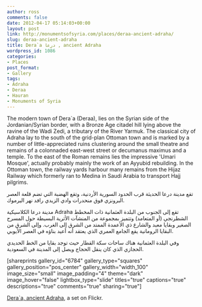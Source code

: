 ```yaml
---
author: ross
comments: false
date: 2012-04-17 05:14:03+00:00
layout: post
link: http://monumentsofsyria.com/places/deraa-ancient-adraha/
slug: deraa-ancient-adraha
title: Dera`a درعا , ancient Adraha
wordpress_id: 1086
categories:
- Places
post_format:
- Gallery
tags:
- Adraha
- Deraa
- Hauran
- Monuments of Syria
---
```




The modern town of Dera`a (Deraa), lies on the Syrian side of the Jordanian/Syrian border, with a Bronze Age citadel hill lying above the ravine of the Wadi Zedi, a tributary of the River Yarmuk. The classical city of Adraha lay to the south of the grid-plan Ottoman town and is marked by a number of little-appreciated ruins clustering around the small theatre and remains of a colonnaded east-west street or decumanus maximus and a temple. To the east of the Roman remains lies the impressive 'Umari Mosque', actually probably mainly the work of an Ayyubid rebuilding.
In the Ottoman town, the railway yards harbour many remains from the Hijaz Railway which formerly ran to Medina in Saudi Arabia to transport Hajj pilgrims.


تقع مدينة درعا الحديثة قرب الحدود السورية الأردنية، وتقع الهضبة التي تضم قلعة العصر البرونزي فوق منحدرات وادي الزيدي رافد نهر اليرموك.




مدينة درعا الكلاسيكية Adraha تقع إلى الجنوب من البلدة العثمانية ذات المخطط الشطرنجي (أو المتعامد) وتتميز بمجموعة من المنشآت الأثرية البسيطة حول المسرح الصغير وبقايا معبد والشارع ذي الأعمدة الممتد من الشرق إلى الغرب. وإلى الشرق من البقايا الرومانية يقع الجامع العمري الذي يعتقد أنه أعيد بناؤه في العصر الأيوبي.




وفي البلدة العثمانية هناك ساحات سكة القطار حيث توجد بقايا من الخط الحديدي الحجازي الذي كان ينقل الحجاج ويصل إلى المدينة في السعودية.











[shareprints gallery_id="6784" gallery_type="squares" gallery_position="pos_center" gallery_width="width_100" image_size="small" image_padding="4" theme="dark" image_hover="false" lightbox_type="slide" titles="true" captions="true" descriptions="true" comments="true" sharing="true"]







[De](http://www.flickr.com/photos/monsyr/sets/72157627281377564/)[ra`a, ancient Adraha](http://www.flickr.com/photos/monsyr/sets/72157627281377564/), a set on Flickr.






 


